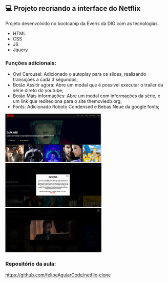 ## 💻 Projeto recriando a interface do Netflix

Projeto desenvolvido no bootcamp da Everis da DIO com as tecnologias.

- HTML
- CSS
- JS
- Jquery

### Funções adicionais:

- Owl Carousel: Adicionado o autoplay para os slides, realizando transições a cada 3 segundos;
- Botão Assitir agora: Abre um modal que é possível executar o trailer da série direto do youtube;
- Botão Mais informações: Abre um modal com informações da série, e um link que redireciona para o site themoviedb.org;
- Fonts: Adicionado Roboto Condensed e Bebas Neue da google fonts;

<p>
  <img src="./assets/1.png" alt="netflix" width="300">
  <img src="./assets/2.png" alt="netflix" width="300">
  <img src="./assets/3.png" alt="netflix" width="300">
</p>


### Repositório da aula:
https://github.com/felipeAguiarCode/netflix-clone
